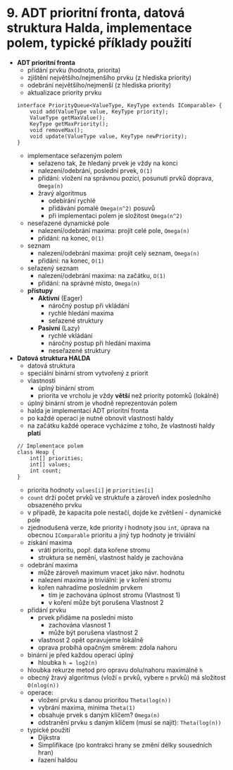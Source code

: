 # 9. ADT prioritní fronta, datová struktura Halda, implementace polem, typické příklady použití

- **ADT prioritní fronta**
    - přidání prvku (hodnota, priorita)
    - zjištění největšího/nejmenšího prvku (z hlediska priority)
    - odebrání největšího/nejmenší (z hlediska priority)
    - aktualizace priority prvku
    ```
    interface PriorityQueue<ValueType, KeyType extends IComparable> {
        void add(ValueType value, KeyType priority);
        ValueType getMaxValue();
        KeyType getMaxPriority();
        void removeMax();
        void update(ValueType value, KeyType newPriority);
    }
    ```
    - implementace seřazeným polem
        - seřazeno tak, že hledaný prvek je vždy na konci
        - nalezení/odebrání, poslední prvek, `O(1)`
        - přidání: vložení na správnou pozici, posunutí prvků doprava, `Omega(n)`
        - žravý algoritmus
            - odebírání rychlé
            - přidávání pomalé `Omega(n^2)` posuvů
            - při implementaci polem je složitost `Omega(n^2)`
    - neseřazené dynamické pole
        - nalezení/odebrání maxima: projít celé pole, `Omega(n)`
        - přidání: na konec, `O(1)`
    - seznam
        - nalezení/odebrání maxima: projít celý seznam, `Omega(n)`
        - přidání: na konec, `O(1)`
    - seřazený seznam
        - nalezení/odebrání maxima: na začátku, `O(1)`
        - přidání: na správné místo, `Omega(n)`
    - **přístupy**
        - **Aktivní** (Eager)
            - náročný postup při vkládání
            - rychlé hledání maxima
            - seřazené struktury
        - **Pasivní** (Lazy)
            - rychlé vkládání
            - náročný postup při hledání maxima
            - neseřazené struktury
- **Datová struktura HALDA**
    - datová struktura
    - speciální binární strom vytvořený z priorit
    - vlastnosti
        - úplný binární strom
        - priorita ve vrcholu je vždy **větší** než priority potomků (lokálně)
    - úplný binární strom je vhodně reprezentován polem
    - halda je implementací ADT prioritní fronta
    - po každé operaci je nutné obnovit vlastnosti haldy
    - na začátku každé operace vycházíme z toho, že vlastnosti haldy **platí**
    ```
    // Implementace polem
    class Heap {
        int[] priorities;
        int[] values;
        int count;
    } 
    ```
    - priorita hodnoty `values[i]` je `priorities[i]`
    - `count` drží počet prvků ve struktuře a zároveň index posledního obsazeného prvku
    - v případě, že kapacita pole nestačí, dojde ke zvětšení - dynamické pole
    - zjednodušená verze, kde priority i hodnoty jsou `int`, úprava na obecnou `IComparable` prioritu a jiný typ hodnoty je triviální
    - získání maxima
        - vrátí prioritu, popř. data kořene stromu
        - struktura se nemění, vlastnost haldy je zachována
    - odebrání maxima
        - může zároveň maximum vracet jako návr. hodnotu
        - nalezení maxima je triviální: je v koření stromu
        - kořen nahradíme posledním prvkem
            - tím je zachována úplnost stromu (Vlastnost 1)
            - v koření může být porušena Vlastnost 2
    - přidání prvku
        - prvek přidáme na poslední místo
            - zachována vlasnost 1
            - může být porušena vlastnost 2
        - vlastnost 2 opět opravujeme lokálně
        - oprava probíhá opačným směrem: zdola nahoru
    - binární je před každou operací úplný
        - hloubka `h = log2(n)`
    - hloubka rekurze metod pro opravu dolu/nahoru maximálně `h`
    - obecný žravý algoritmus (vloží `n` prvků, vybere `n` prvků) má složitost `O(nlog(n))`
    - operace:
        - vložení prvku s danou prioritou `Theta(log(n))`
        - vybrání maxima, minima `Theta(1)`
        - obsahuje prvek s daným klíčem? `Omega(n)`
        - odstranění prvku s daným klíčem (musí se najít): `Theta(log(n))`
    - typické použití
        - Dijkstra
        - Simplifikace (po kontrakci hrany se změní délky sousedních hran)
        - řazení haldou

